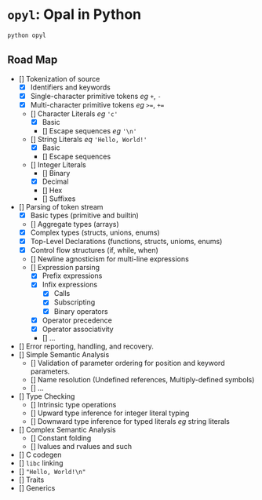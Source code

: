 # `opyl`: Opal in Python
```zsh
python opyl
```
## Road Map
- [] Tokenization of source
    - [x] Identifiers and keywords
    - [x] Single-character primitive tokens *eg* `+`, `-`
    - [x] Multi-character primitive tokens *eg* `>=`, `+=`
    - [] Character Literals *eg* `'c'`
        - [x] Basic
        - [] Escape sequences *eg* `'\n'`
    - [] String Literals *eq* `'Hello, World!'`
        - [x] Basic
        - [] Escape sequences
    - [] Integer Literals
        - [] Binary
        - [x] Decimal
        - [] Hex
        - [] Suffixes
- [] Parsing of token stream
    - [x] Basic types (primitive and builtin)
    - [] Aggregate types (arrays)
    - [x] Complex types (structs, unions, enums)
    - [x] Top-Level Declarations (functions, structs, unioms, enums)
    - [x] Control flow structures (if, while, when)
    - [] Newline agnosticism for multi-line expressions
    - [] Expression parsing
        - [x] Prefix expressions
        - [x] Infix expressions
            - [x] Calls
            - [x] Subscripting
            - [x] Binary operators
        - [x] Operator precedence
        - [x] Operator associativity
        - [] ...
- [] Error reporting, handling, and recovery.
- [] Simple Semantic Analysis
    - [] Validation of parameter ordering for position and keyword parameters.
    - [] Name resolution (Undefined references, Multiply-defined symbols)
    - [] ...
- [] Type Checking
    - [] Intrinsic type operations
    - [] Upward type inference for integer literal typing
    - [] Downward type inference for typed literals *eg* string literals
- [] Complex Semantic Analysis
    - [] Constant folding
    - [] lvalues and rvalues and such
- [] C codegen
- [] `libc` linking
- [] `"Hello, World!\n"`
- [] Traits
- [] Generics
 